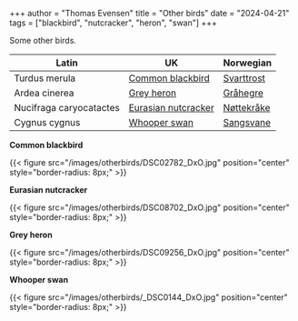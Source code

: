 +++
author = "Thomas Evensen"
title = "Other birds"
date = "2024-04-21"
tags = ["blackbird", "nutcracker", "heron", "swan"]
+++

Some other birds.

| Latin      | UK | Norwegian |
| --------- |  --------- |    --------- |
|Turdus merula | [Common blackbird](https://en.wikipedia.org/wiki/Common_blackbird) |  [Svarttrost](https://no.wikipedia.org/wiki/Svarttrost) |
| Ardea cinerea | [Grey heron](https://en.wikipedia.org/wiki/Grey_heron) |  [Gråhegre](https://no.wikipedia.org/wiki/Gråhegre) |
| Nucifraga caryocatactes | [Eurasian nutcracker](https://en.wikipedia.org/wiki/Spotted_nutcracker) |  [Nøttekråke](https://no.wikipedia.org/wiki/Nøttekråke) |
| Cygnus cygnus | [Whooper swan](https://en.wikipedia.org/wiki/Whooper_swan) |  [Sangsvane](https://no.wikipedia.org/wiki/Sangsvane) |

**Common blackbird**

{{< figure src="/images/otherbirds/DSC02782_DxO.jpg" position="center" style="border-radius: 8px;" >}}

**Eurasian nutcracker**

{{< figure src="/images/otherbirds/DSC08702_DxO.jpg" position="center" style="border-radius: 8px;" >}}

**Grey heron**

{{< figure src="/images/otherbirds/DSC09256_DxO.jpg" position="center" style="border-radius: 8px;" >}}

**Whooper swan**

{{< figure src="/images/otherbirds/_DSC0144_DxO.jpg" position="center" style="border-radius: 8px;" >}}

